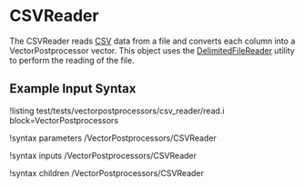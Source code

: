 # CSVReader

The CSVReader reads [CSV](https://en.wikipedia.org/wiki/Comma-separated_values) data from a file and
converts each column into a VectorPostprocessor vector. This object uses the
[DelimitedFileReader](moose_utils.md#delimitedfilereader) utility to perform the reading of the file.

## Example Input Syntax

!listing test/tests/vectorpostprocessors/csv_reader/read.i block=VectorPostprocessors

!syntax parameters /VectorPostprocessors/CSVReader

!syntax inputs /VectorPostprocessors/CSVReader

!syntax children /VectorPostprocessors/CSVReader
